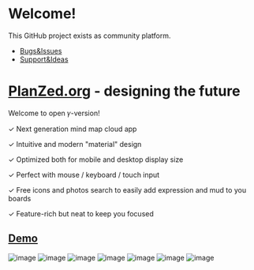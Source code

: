 # Welcome!
This GitHub project exists as community platform.
- [Bugs&Issues](https://github.com/YuriGor/PlanZed.org/issues)
- [Support&Ideas](https://github.com/YuriGor/PlanZed.org/discussions)

# [PlanZed.org](https://planzed.org/) - designing the future

Welcome to open 𝛾-version!

✓ Next generation mind map cloud app

✓ Intuitive and modern "material" design

✓ Optimized both for mobile and desktop display size

✓ Perfect with mouse / keyboard / touch input

✓ Free icons and photos search to easily add expression and mud to you boards

✓ Feature-rich but neat to keep you focused

## [Demo](https://planzed.org/demo)

![image](https://user-images.githubusercontent.com/6861317/118562252-9e975180-b76c-11eb-9ada-e7042ebbac2c.png)
![image](https://user-images.githubusercontent.com/6861317/118562313-c090d400-b76c-11eb-876b-966bf6d75ce8.png)
![image](https://user-images.githubusercontent.com/6861317/118562644-63495280-b76d-11eb-8bb0-c8551db1d960.png)
![image](https://user-images.githubusercontent.com/6861317/118562711-85db6b80-b76d-11eb-95c5-071c946758ec.png)
![image](https://user-images.githubusercontent.com/6861317/118562381-e28a5680-b76c-11eb-8ad3-9c51aab042e1.png)
![image](https://user-images.githubusercontent.com/6861317/118562454-05b50600-b76d-11eb-9775-b0603fe790a9.png)
![image](https://user-images.githubusercontent.com/6861317/118562543-2d0bd300-b76d-11eb-8c5f-b1202a27efc1.png)
